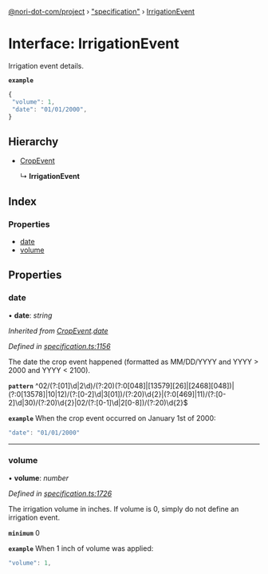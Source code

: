 [@nori-dot-com/project](../README.md) › ["specification"](../modules/_specification_.md) › [IrrigationEvent](_specification_.irrigationevent.md)

# Interface: IrrigationEvent

Irrigation event details.

**`example`** 

```js
{
 "volume": 1,
 "date": "01/01/2000",
}
```

## Hierarchy

* [CropEvent](_specification_.cropevent.md)

  ↳ **IrrigationEvent**

## Index

### Properties

* [date](_specification_.irrigationevent.md#date)
* [volume](_specification_.irrigationevent.md#volume)

## Properties

###  date

• **date**: *string*

*Inherited from [CropEvent](_specification_.cropevent.md).[date](_specification_.cropevent.md#date)*

*Defined in [specification.ts:1156](https://github.com/nori-dot-eco/nori-dot-com/blob/8877b21/packages/project/src/specification.ts#L1156)*

The date the crop event happened (formatted as MM/DD/YYYY and YYYY > 2000 and YYYY < 2100).

**`pattern`** ^02\/(?:[01]\d|2\d)\/(?:20)(?:0[048]|[13579][26]|[2468][048])|(?:0[13578]|10|12)\/(?:[0-2]\d|3[01])\/(?:20)\d{2}|(?:0[469]|11)\/(?:[0-2]\d|30)\/(?:20)\d{2}|02\/(?:[0-1]\d|2[0-8])\/(?:20)\d{2}$

**`example`** <caption>When the crop event occurred on January 1st of 2000:</caption>

```js
"date": "01/01/2000"
```

___

###  volume

• **volume**: *number*

*Defined in [specification.ts:1726](https://github.com/nori-dot-eco/nori-dot-com/blob/8877b21/packages/project/src/specification.ts#L1726)*

The irrigation volume in inches. If volume is 0, simply do not define an irrigation event.

**`minimum`** 0

**`example`** <caption>When 1 inch of volume was applied:</caption>

```js
"volume": 1,
```
